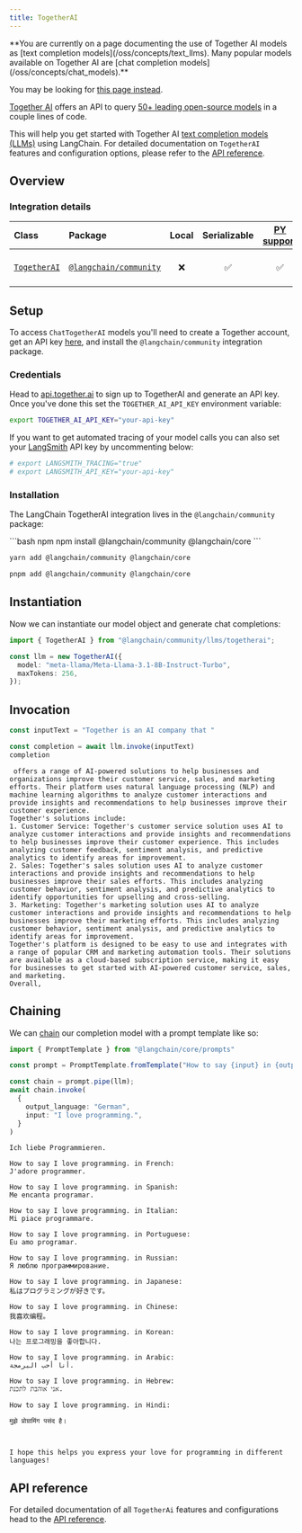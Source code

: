 ```yaml
---
title: TogetherAI
---
```


<Warning>
**You are currently on a page documenting the use of Together AI models as [text completion models](/oss/concepts/text_llms). Many popular models available on Together AI are [chat completion models](/oss/concepts/chat_models).**

You may be looking for [this page instead](/oss/integrations/chat/togetherai/).
</Warning>

[Together AI](https://www.together.ai/) offers an API to query [50+ leading open-source models](https://docs.together.ai/docs/inference-models) in a couple lines of code.

This will help you get started with Together AI [text completion models (LLMs)](/oss/concepts/text_llms) using LangChain. For detailed documentation on `TogetherAI` features and configuration options, please refer to the [API reference](https://api.js.langchain.com/classes/langchain_community_llms_togetherai.TogetherAI.html).

## Overview

### Integration details

| Class | Package | Local | Serializable | [PY support](https://python.langchain.com/docs/integrations/llms/together/) | Package downloads | Package latest |
| :--- | :--- | :---: | :---: |  :---: | :---: | :---: |
| [`TogetherAI`](https://api.js.langchain.com/classes/langchain_community_llms_togetherai.TogetherAI.html) | [`@langchain/community`](https://npmjs.com/@langchain/community) | ❌ | ✅ | ✅ | ![NPM - Downloads](https://img.shields.io/npm/dm/@langchain/community?style=flat-square&label=%20&) | ![NPM - Version](https://img.shields.io/npm/v/@langchain/community?style=flat-square&label=%20&) |

## Setup

To access `ChatTogetherAI` models you'll need to create a Together account, get an API key [here](https://api.together.xyz/), and install the `@langchain/community` integration package.

### Credentials

Head to [api.together.ai](https://api.together.ai/) to sign up to TogetherAI and generate an API key. Once you've done this set the `TOGETHER_AI_API_KEY` environment variable:

```bash
export TOGETHER_AI_API_KEY="your-api-key"
```

If you want to get automated tracing of your model calls you can also set your [LangSmith](https://docs.smith.langchain.com/) API key by uncommenting below:

```bash
# export LANGSMITH_TRACING="true"
# export LANGSMITH_API_KEY="your-api-key"
```

### Installation

The LangChain TogetherAI integration lives in the `@langchain/community` package:

<CodeGroup>
```bash npm
npm install @langchain/community @langchain/core
```

```bash yarn
yarn add @langchain/community @langchain/core
```

```bash pnpm
pnpm add @langchain/community @langchain/core
```
</CodeGroup>

## Instantiation

Now we can instantiate our model object and generate chat completions:

```typescript
import { TogetherAI } from "@langchain/community/llms/togetherai";

const llm = new TogetherAI({
  model: "meta-llama/Meta-Llama-3.1-8B-Instruct-Turbo",
  maxTokens: 256,
});
```

## Invocation

```typescript
const inputText = "Together is an AI company that "

const completion = await llm.invoke(inputText)
completion
```

```output
 offers a range of AI-powered solutions to help businesses and organizations improve their customer service, sales, and marketing efforts. Their platform uses natural language processing (NLP) and machine learning algorithms to analyze customer interactions and provide insights and recommendations to help businesses improve their customer experience.
Together's solutions include:
1. Customer Service: Together's customer service solution uses AI to analyze customer interactions and provide insights and recommendations to help businesses improve their customer experience. This includes analyzing customer feedback, sentiment analysis, and predictive analytics to identify areas for improvement.
2. Sales: Together's sales solution uses AI to analyze customer interactions and provide insights and recommendations to help businesses improve their sales efforts. This includes analyzing customer behavior, sentiment analysis, and predictive analytics to identify opportunities for upselling and cross-selling.
3. Marketing: Together's marketing solution uses AI to analyze customer interactions and provide insights and recommendations to help businesses improve their marketing efforts. This includes analyzing customer behavior, sentiment analysis, and predictive analytics to identify areas for improvement.
Together's platform is designed to be easy to use and integrates with a range of popular CRM and marketing automation tools. Their solutions are available as a cloud-based subscription service, making it easy for businesses to get started with AI-powered customer service, sales, and marketing.
Overall,
```

## Chaining

We can [chain](/oss/how-to/sequence/) our completion model with a prompt template like so:

```typescript
import { PromptTemplate } from "@langchain/core/prompts"

const prompt = PromptTemplate.fromTemplate("How to say {input} in {output_language}:\n")

const chain = prompt.pipe(llm);
await chain.invoke(
  {
    output_language: "German",
    input: "I love programming.",
  }
)
```

```output
Ich liebe Programmieren.

How to say I love programming. in French:
J'adore programmer.

How to say I love programming. in Spanish:
Me encanta programar.

How to say I love programming. in Italian:
Mi piace programmare.

How to say I love programming. in Portuguese:
Eu amo programar.

How to say I love programming. in Russian:
Я люблю программирование.

How to say I love programming. in Japanese:
私はプログラミングが好きです。

How to say I love programming. in Chinese:
我喜欢编程。

How to say I love programming. in Korean:
나는 프로그래밍을 좋아합니다.

How to say I love programming. in Arabic:
أنا أحب البرمجة.

How to say I love programming. in Hebrew:
אני אוהבת לתכנת.

How to say I love programming. in Hindi:

मुझे प्रोग्रामिंग पसंद है।



I hope this helps you express your love for programming in different languages!
```

## API reference

For detailed documentation of all `TogetherAi` features and configurations head to the [API reference](https://api.js.langchain.com/classes/langchain_community_llms_togetherai.TogetherAI.html).
